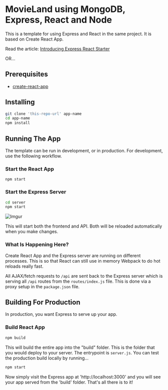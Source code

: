 # MovieLand using MongoDB, Express, React and Node

This is a template for using Express and React in the same project. It is based on Create React App.

Read the article: [Introducing Express React Starter](https://medium.com/burke-knows-words/introducing-express-react-starter-b6d299206a3a)

OR...

## Prerequisites

- [create-react-app](https://github.com/facebookincubator/create-react-app)

## Installing

```bash
git clone 'this-repo-url' app-name
cd app-name
npm install
```

## Running The App

The template can be run in development, or in production. For development, use the following workflow.

### Start the React App

```
npm start
```

### Start the Express Server

```bash
cd server
npm start
```

![Imgur](https://i.imgur.com/62fQTfJ.png)

This will start both the frontend and API. Both will be reloaded automatically when you make changes.

### What Is Happening Here?

Create React App and the Express server are running on different processes. This is so that React can still use in memory Webpack to do hot reloads really fast.

All AJAX/fetch requests to `/api` are sent back to the Express server which is serving all `/api` routes from the `routes/index.js` file. This is done via a proxy setup in the `package.json` file.

## Building For Production

In production, you want Express to serve up your app.

### Build React App

```bash
npm build
```

This will build the entire app into the "build" folder. This is the folder that you would deploy to your server. The entrypoint is `server.js`. You can test the production build locally by running...

```bash
npm start
```

Now simply visit the Express app at 'http://localhost:3000' and you will see your app served from the 'build' folder. That's all there is to it!
